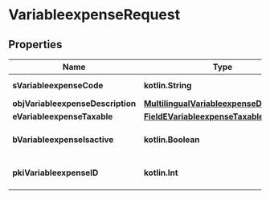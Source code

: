 
# VariableexpenseRequest

## Properties
Name | Type | Description | Notes
------------ | ------------- | ------------- | -------------
**sVariableexpenseCode** | **kotlin.String** | The code of the Variableexpense | 
**objVariableexpenseDescription** | [**MultilingualVariableexpenseDescription**](MultilingualVariableexpenseDescription.md) |  | 
**eVariableexpenseTaxable** | [**FieldEVariableexpenseTaxable**](FieldEVariableexpenseTaxable.md) |  | 
**bVariableexpenseIsactive** | **kotlin.Boolean** | Whether the variableexpense is active or not | 
**pkiVariableexpenseID** | **kotlin.Int** | The unique ID of the Variableexpense |  [optional]



